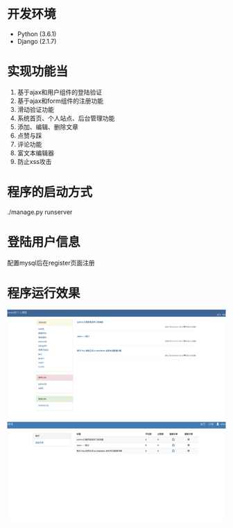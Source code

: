 # 开发环境
* Python (3.6.1)
* Django (2.1.7)

# 实现功能当
1. 基于ajax和用户组件的登陆验证
2. 基于ajax和form组件的注册功能
3. 滑动验证功能
4. 系统首页、个人站点、后台管理功能
5. 添加、编辑、删除文章
6. 点赞与踩
7. 评论功能
8. 富文本编辑器
9. 防止xss攻击

# 程序的启动方式
./manage.py runserver

# 登陆用户信息
配置mysql后在register页面注册

# 程序运行效果
![cnblog.png](https://github.com/Edward66/cnblog/blob/07-optimization/cnblog.png)
![cnblog2.png](https://github.com/Edward66/cnblog/blob/07-optimization/cnblog2.png)
